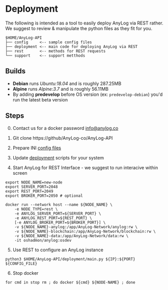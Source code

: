 # Deployment 

The following is intended as a tool to easily deploy AnyLog via REST rather. 
We suggest to review & manipulate the python files as they fit for you. 

```
$HOME/AnyLog-API 
├── config     <-- sample config files 
├── deployment <-- main code for deploying AnyLog via REST   
├── rest       <-- methods for REST requests 
└── support    <-- support metthods 
```

## Builds
* **Debian** runs _Ubuntu:18.04_ and is roughly 287.25MB 
* **Alpine** runs _Alpine:3.7_ and is roughly 56.11MB
* By adding **predevelop** before OS version (ex: `predevelop-debian`) you'd run the latest beta version 
 
## Steps 
0. Contact us for a docker password [info@anylog.co](mailto:info@anylog.co)

1. Git clone https://github/AnyLog-co/AnyLog-API

2. Prepare INI [config files](config/) 

3. Update [deployment](deployment/) scripts for your system 

4. Start AnyLog for REST Interface - we suggest to run interacive within screen
```
export NODE_NAME=new-node
export SERVER_PORT=2048
export REST_PORT=2049 
export BROKER_PORT=2050 # optional

docker run --network host --name ${NODE_NAME} \
    -e NODE_TYPE=rest \
    -e ANYLOG_SERVER_PORT=${SERVER_PORT} \
    -e ANYLOG_REST_PORT=${REST_PORT} \
    [-e ANYLOG_BROKER_PORT=${BROKER_PORT}] \ 
    -v ${NODE_NAME}-anylog:/app/AnyLog-Network/anylog:rw \ 
    -v ${NODE_NAME}-blockchain:/app/AnyLog-Network/blockchain:rw \ 
    -v ${NODE_NAME}-data:/app/AnyLog-Network/data:rw \ 
    -it oshadmon/anylog:osdev
```

5. Use REST to configure an AnyLog instance
```
python3 $HOME/AnyLog-API/deployment/main.py ${IP}:${PORT} ${CONFIG_FILE} 
```

6. Stop docker 
```
for cmd in stop rm ; do docker ${cmd} ${NODE-NAME} ; done
```

 
